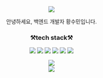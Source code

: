 <div align="center">
  <img src="https://capsule-render.vercel.app/api?type=waving&color=timeGradient&height=300&section=header&text=minimings%20&fontSize=90">
</div>

<p align="center">
  안녕하세요, 백엔드 개발자 황수민입니다.
</p>

<h3 align="center"> 
  ⚒️tech stack⚒️ 
</h3>

<p align="center">
  <img src="https://img.shields.io/badge/Python-3766AB?style=flat-square&logo=Python&logoColor=white"/>
  <img src="https://img.shields.io/badge/Django-092E20?style=flat-square&logo=Django&logoColor=white"/>
  <img src="https://img.shields.io/badge/Flask-000000?style=flat-square&logo=Flask&logoColor=white"/>
  <img src="https://img.shields.io/badge/GraphQL-E434AA?style=flat-square&logo=GraphQL&logoColor=white"/>
  <img src="https://img.shields.io/badge/MySQL-4479A1?style=flat-square&logo=MySQL&logoColor=white"/>
  <img src="https://img.shields.io/badge/AWS-232F3E?style=flat-square&logo=AWS&logoColor=white"/>
</p>

<div align="center">
  <img src="https://github-readme-stats.vercel.app/api?username=minimings">
</div>

<div align="center">
  <img src="https://github-readme-stats.vercel.app/api/top-langs/?username=minimings&layout=compact">
</div>
